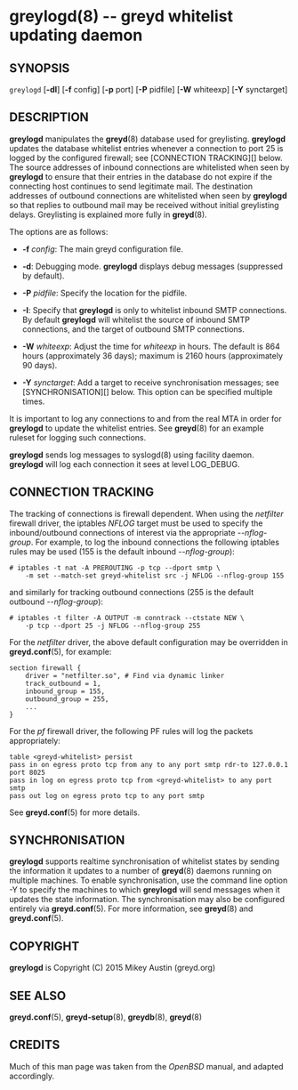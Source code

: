 greylogd(8) -- greyd whitelist updating daemon
==============================================

## SYNOPSIS

`greylogd` [**-dI**] [**-f** config] [**-p** port] [**-P** pidfile] [**-W** whiteexp] [**-Y** synctarget]

## DESCRIPTION

**greylogd** manipulates the **greyd**(8) database used for greylisting. **greylogd** updates the database whitelist entries whenever a connection to port 25 is logged by the configured firewall; see [CONNECTION TRACKING][] below. The source addresses of inbound connections are whitelisted when seen by **greylogd** to ensure that their entries in the database do not expire if the connecting host continues to send legitimate mail. The destination addresses of outbound connections are whitelisted when seen by **greylogd** so that replies to outbound mail may be received without initial greylisting delays. Greylisting is explained more fully in **greyd**(8).

The options are as follows:

* **-f** *config*:
  The main greyd configuration file.

* **-d**:
  Debugging mode. **greylogd** displays debug messages (suppressed by default).

* **-P** *pidfile*:
Specify the location for the pidfile.

* **-I**:
  Specify that **greylogd** is only to whitelist inbound SMTP connections. By default **greylogd** will whitelist the source of inbound SMTP connections, and the target of outbound SMTP connections.

* **-W** *whiteexp*:
  Adjust the time for *whiteexp* in hours. The default is 864 hours (approximately 36 days); maximum is 2160 hours (approximately 90 days).

* **-Y** *synctarget*:
  Add a target to receive synchronisation messages; see [SYNCHRONISATION][] below. This option can be specified multiple times.

It is important to log any connections to and from the real MTA in order for **greylogd** to update the whitelist entries. See **greyd**(8) for an example ruleset for logging such connections.

**greylogd** sends log messages to syslogd(8) using facility daemon. **greylogd** will log each connection it sees at level LOG_DEBUG.

## CONNECTION TRACKING

The tracking of connections is firewall dependent. When using the *netfilter* firewall driver, the iptables *NFLOG* target must be used to specify the inbound/outbound connections of interest via the appropriate *--nflog-group*. For example, to log the inbound connections the following iptables rules may be used (155 is the default inbound *--nflog-group*):

    # iptables -t nat -A PREROUTING -p tcp --dport smtp \
        -m set --match-set greyd-whitelist src -j NFLOG --nflog-group 155

and similarly for tracking outbound connections (255 is the default outbound *--nflog-group*):

    # iptables -t filter -A OUTPUT -m conntrack --ctstate NEW \
        -p tcp --dport 25 -j NFLOG --nflog-group 255

For the *netfilter* driver, the above default configuration may be overridden in **greyd.conf**(5), for example:

    section firewall {
        driver = "netfilter.so", # Find via dynamic linker
        track_outbound = 1,
        inbound_group = 155,
        outbound_group = 255,
        ...
    }

For the *pf* firewall driver, the following PF rules will log the packets appropriately:

    table <greyd-whitelist> persist
    pass in on egress proto tcp from any to any port smtp rdr-to 127.0.0.1 port 8025
    pass in log on egress proto tcp from <greyd-whitelist> to any port smtp
    pass out log on egress proto tcp to any port smtp

See **greyd.conf**(5) for more details.

## SYNCHRONISATION

**greylogd** supports realtime synchronisation of whitelist states by sending the information it updates to a number of **greyd**(8) daemons running on multiple machines. To enable synchronisation, use the command line option -Y to specify the machines to which **greylogd** will send messages when it updates the state information. The synchronisation may also be configured entirely via **greyd.conf**(5). For more information, see **greyd**(8) and **greyd.conf**(5).

## COPYRIGHT

**greylogd** is Copyright (C) 2015 Mikey Austin (greyd.org)

## SEE ALSO

  **greyd.conf**(5), **greyd-setup**(8), **greydb**(8), **greyd**(8)

## CREDITS

Much of this man page was taken from the *OpenBSD* manual, and adapted accordingly.
